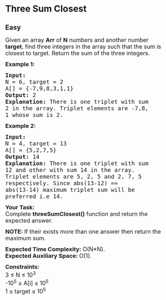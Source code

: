 # Three Sum Closest
## Easy 
<div class="problem-statement">
                <p></p><p><span style="font-size:18px">Given an array <strong>Arr</strong>&nbsp;of <strong>N</strong> numbers and another number <strong>target</strong>,&nbsp;find three integers in the array&nbsp;such that the sum is closest to target. Return the sum of the three integers.</span></p>

<p><span style="font-size:18px"><strong>Example 1:</strong></span></p>

<pre><span style="font-size:18px"><strong>Input:
</strong>N = 6, target = 2
A[] = {-7,9,8,3,1,1}
<strong>Output: </strong>2<strong>
Explanation: </strong>There is one triplet with sum
2 in the array. Triplet elements are -7,8,
1 whose sum is 2.</span>
</pre>

<p><span style="font-size:18px"><strong>Example 2:</strong></span></p>

<pre><span style="font-size:18px"><strong>Input:
</strong>N = 4, target = 13
A[] = {5,2,7,5}
<strong>Output: </strong>14<strong>
Explanation: </strong>There is one triplet with sum
12&nbsp;and other with sum 14&nbsp;in the array.
Triplet elements are 5, 2, 5&nbsp;and 2, 7, 5
respectively. Since abs(13-12) ==
abs(13-14) maximum triplet sum will be
preferred i.e 14.</span></pre>

<p><span style="font-size:18px"><strong>Your Task:</strong><br>
Complete&nbsp;<strong>threeSumClosest()</strong>&nbsp;function and return the expected answer.</span></p>

<p><span style="font-size:18px"><strong>NOTE: </strong>If their exists more than one answer then return the maximum sum.</span></p>

<p><span style="font-size:18px"><strong>Expected Time Complexity:&nbsp;</strong>O(N*N).<br>
<strong>Expected Auxiliary Space:&nbsp;</strong>O(1).</span></p>

<p><span style="font-size:18px"><strong>Constraints:</strong><br>
3 ≤ N ≤ 10<sup>3</sup><br>
-10<sup>5</sup> ≤ A[i] ≤ 10<sup>5</sup><br>
1 ≤ target&nbsp;≤ 10<sup>5</sup></span></p>
 <p></p>
            </div>